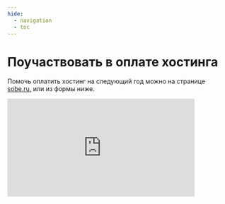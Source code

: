 ```yaml
---
hide:
  - navigation
  - toc
---
```


# Поучаствовать в оплате хостинга

Помочь оплатить хостинг на следующий год можно на странице <a href="https://sobe.ru/na/f2F2t0G730p2" target="_blank">sobe.ru,</a> или из формы ниже.

<iframe src="https://yoomoney.ru/quickpay/shop-widget?writer=seller&targets=%D0%9D%D0%B0%20%D1%85%D0%BE%D1%81%D1%82%D0%B8%D0%BD%D0%B3&default-sum=100&button-text=12&payment-type-choice=on&successURL=https%3A%2F%2Fdcs-docs.lordvesel.win%2Fru%2F&quickpay=shop&account=4100117880015378&" width="423" height="222" frameborder="0" allowtransparency="true" scrolling="no"></iframe>
